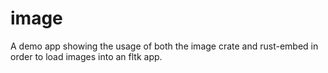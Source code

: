 # image

A demo app showing the usage of both the image crate and rust-embed in order to load images into an fltk app.
